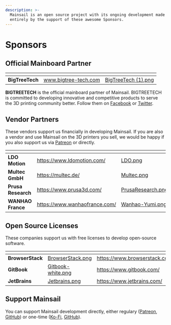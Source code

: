```yaml
---
description: >-
  Mainsail is an open source project with its ongoing development made possible
  entirely by the support of these awesome Sponsors.
---
```


# Sponsors

## Official Mainboard Partner

<table data-card-size="large" data-view="cards"><thead><tr><th></th><th data-hidden data-card-target data-type="content-ref"></th><th data-hidden data-card-cover data-type="files"></th></tr></thead><tbody><tr><td><strong>BigTreeTech</strong></td><td><a href="https://www.bigtree-tech.com">www.bigtree-tech.com</a></td><td><a href="../.gitbook/assets/BigTreeTech (1).png">BigTreeTech (1).png</a></td></tr></tbody></table>

**BIGTREETECH** is the official mainboard partner of Mainsail. BIGTREETECH is committed to developing innovative and competitive products to serve the 3D printing community better. Follow them on [Facebook](https://www.facebook.com/BIGTREETECH) or [Twitter](https://twitter.com/BigTreeTech).

## Vendor Partners

These vendors support us financially in developing Mainsail. If you are also a vendor and use Mainsail on the 3D printers you sell, we would be happy if you also support us via [Patreon](https://www.patreon.com/meteyou/) or directly.

<table data-view="cards"><thead><tr><th></th><th data-hidden data-card-target data-type="content-ref"></th><th data-hidden data-card-cover data-type="files"></th></tr></thead><tbody><tr><td><strong>LDO Motion</strong></td><td><a href="https://www.ldomotion.com/">https://www.ldomotion.com/</a></td><td><a href="../.gitbook/assets/LDO.png">LDO.png</a></td></tr><tr><td><strong>Multec GmbH</strong></td><td><a href="https://multec.de/">https://multec.de/</a></td><td><a href="../.gitbook/assets/Multec.png">Multec.png</a></td></tr><tr><td><strong>Prusa Research</strong></td><td><a href="https://www.prusa3d.com/">https://www.prusa3d.com/</a></td><td><a href="../.gitbook/assets/PrusaResearch.png">PrusaResearch.png</a></td></tr><tr><td><strong>WANHAO France</strong></td><td><a href="https://www.wanhaofrance.com/">https://www.wanhaofrance.com/</a></td><td><a href="../.gitbook/assets/Wanhao-Yumi.png">Wanhao-Yumi.png</a></td></tr></tbody></table>

## Open Source Licenses

These companies support us with free licenses to develop open-source software.

<table data-view="cards"><thead><tr><th></th><th data-hidden data-card-cover data-type="files"></th><th data-hidden data-card-target data-type="content-ref"></th></tr></thead><tbody><tr><td><strong>BrowserStack</strong></td><td><a href="../.gitbook/assets/BrowserStack.png">BrowserStack.png</a></td><td><a href="https://www.browserstack.com/">https://www.browserstack.com/</a></td></tr><tr><td><strong>GitBook</strong></td><td><a href="../.gitbook/assets/Gitbook-white.png">Gitbook-white.png</a></td><td><a href="https://www.gitbook.com/">https://www.gitbook.com/</a></td></tr><tr><td><strong>JetBrains</strong></td><td><a href="../.gitbook/assets/Jetbrains.png">Jetbrains.png</a></td><td><a href="https://www.jetbrains.com/">https://www.jetbrains.com/</a></td></tr></tbody></table>

## Support Mainsail

You can support Mainsail development directly, either regulary ([Patreon](https://patreon.com/meteyou), [GitHub](https://github.com/sponsors/mainsail-crew)) or one-time ([Ko-Fi](https://ko-fi.com/mainsail), [GitHub](https://github.com/sponsors/mainsail-crew)).
